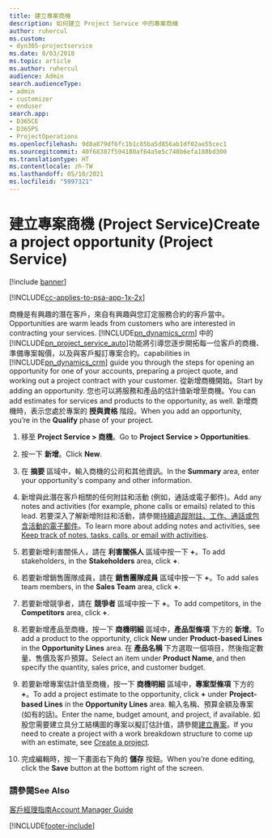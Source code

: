 ```yaml
---
title: 建立專案商機
description: 如何建立 Project Service 中的專案商機
author: ruhercul
ms.custom:
- dyn365-projectservice
ms.date: 8/03/2018
ms.topic: article
ms.author: ruhercul
audience: Admin
search.audienceType:
- admin
- customizer
- enduser
search.app:
- D365CE
- D365PS
- ProjectOperations
ms.openlocfilehash: 9d8a879df6fc1b1c85ba5d856ab1df02ae55cec1
ms.sourcegitcommit: 40f68387f594180af64a5e5c748b6efa188bd300
ms.translationtype: HT
ms.contentlocale: zh-TW
ms.lasthandoff: 05/10/2021
ms.locfileid: "5997321"
---
```

# <a name="create-a-project-opportunity-project-service"></a><span data-ttu-id="9bb0f-103">建立專案商機 (Project Service)</span><span class="sxs-lookup"><span data-stu-id="9bb0f-103">Create a project opportunity (Project Service)</span></span>

[!include [banner](../includes/psa-now-project-operations.md)]

[!INCLUDE[cc-applies-to-psa-app-1x-2x](../includes/cc-applies-to-psa-app-1x-2x.md)]

<span data-ttu-id="9bb0f-104">商機是有興趣的潛在客戶，來自有興趣與您訂定服務合約的客戶當中。</span><span class="sxs-lookup"><span data-stu-id="9bb0f-104">Opportunities are warm leads from customers who are interested in contracting your services.</span></span> [!INCLUDE[pn_dynamics_crm](../includes/pn-dynamics-crm.md)] <span data-ttu-id="9bb0f-105">中的[!INCLUDE[pn_project_service_auto](../includes/pn-project-service-auto.md)]功能將引導您逐步開拓每一位客戶的商機、準備專案報價，以及與客戶擬訂專案合約。</span><span class="sxs-lookup"><span data-stu-id="9bb0f-105">capabilities in [!INCLUDE[pn_dynamics_crm](../includes/pn-dynamics-crm.md)] guide you through the steps for opening an opportunity for one of your accounts, preparing a project quote, and working out a project contract with your customer.</span></span> <span data-ttu-id="9bb0f-106">從新增商機開始。</span><span class="sxs-lookup"><span data-stu-id="9bb0f-106">Start by adding an opportunity.</span></span> <span data-ttu-id="9bb0f-107">您也可以將服務和產品的估計值新增至商機。</span><span class="sxs-lookup"><span data-stu-id="9bb0f-107">You can add estimates for services and products to the opportunity, as well.</span></span> <span data-ttu-id="9bb0f-108">新增商機時，表示您處於專案的 **授與資格** 階段。</span><span class="sxs-lookup"><span data-stu-id="9bb0f-108">When you add an opportunity, you’re in the **Qualify** phase of your project.</span></span>  
  
1.  <span data-ttu-id="9bb0f-109">移至 **Project Service > 商機**。</span><span class="sxs-lookup"><span data-stu-id="9bb0f-109">Go to **Project Service > Opportunities**.</span></span>  
  
2.  <span data-ttu-id="9bb0f-110">按一下 **新增**。</span><span class="sxs-lookup"><span data-stu-id="9bb0f-110">Click **New**.</span></span>  
  
3.  <span data-ttu-id="9bb0f-111">在 **摘要** 區域中，輸入商機的公司和其他資訊。</span><span class="sxs-lookup"><span data-stu-id="9bb0f-111">In the **Summary** area, enter your opportunity's company and other information.</span></span>  
  
4.  <span data-ttu-id="9bb0f-112">新增與此潛在客戶相關的任何附註和活動 (例如，通話或電子郵件)。</span><span class="sxs-lookup"><span data-stu-id="9bb0f-112">Add any notes and activities (for example, phone calls or emails) related to this lead.</span></span> <span data-ttu-id="9bb0f-113">若要深入了解新增附註和活動，請參閱[持續追蹤附註、工作、通話或包含活動的電子郵件](/dynamics365/customerengagement/on-premises/basics/work-with-activities)。</span><span class="sxs-lookup"><span data-stu-id="9bb0f-113">To learn more about adding notes and activities, see [Keep track of notes, tasks, calls, or email with activities](/dynamics365/customerengagement/on-premises/basics/work-with-activities).</span></span>  
  
5.  <span data-ttu-id="9bb0f-114">若要新增利害關係人，請在 **利害關係人** 區域中按一下 **+**。</span><span class="sxs-lookup"><span data-stu-id="9bb0f-114">To add stakeholders, in the **Stakeholders** area, click **+**.</span></span>  
  
6.  <span data-ttu-id="9bb0f-115">若要新增銷售團隊成員，請在 **銷售團隊成員** 區域中按一下 **+**。</span><span class="sxs-lookup"><span data-stu-id="9bb0f-115">To add sales team members, in the **Sales Team** area, click **+**.</span></span>  
  
7.  <span data-ttu-id="9bb0f-116">若要新增競爭者，請在 **競爭者** 區域中按一下 **+**。</span><span class="sxs-lookup"><span data-stu-id="9bb0f-116">To add competitors, in the **Competitors** area, click **+**.</span></span>  
  
8.  <span data-ttu-id="9bb0f-117">若要新增產品至商機，按一下 **商機明細** 區域中，**產品型條項** 下方的 **新增**。</span><span class="sxs-lookup"><span data-stu-id="9bb0f-117">To add a product to the opportunity, click **New** under **Product-based Lines** in the **Opportunity Lines** area.</span></span> <span data-ttu-id="9bb0f-118">在 **產品名稱** 下方選取一個項目，然後指定數量、售價及客戶預算。</span><span class="sxs-lookup"><span data-stu-id="9bb0f-118">Select an item under **Product Name**, and then specify the quantity, sales price, and customer budget.</span></span>  
  
9. <span data-ttu-id="9bb0f-119">若要新增專案估計值至商機，按一下 **商機明細** 區域中，**專案型條項** 下方的 **+**。</span><span class="sxs-lookup"><span data-stu-id="9bb0f-119">To add a project estimate to the opportunity, click **+** under **Project-based Lines** in the **Opportunity Lines** area.</span></span> <span data-ttu-id="9bb0f-120">輸入名稱、預算金額及專案 (如有的話)。</span><span class="sxs-lookup"><span data-stu-id="9bb0f-120">Enter the name, budget amount, and project, if available.</span></span> <span data-ttu-id="9bb0f-121">如股您需要建立具分工結構圖的專案以擬訂估計值，請參閱[建立專案](../psa/create-project.md)。</span><span class="sxs-lookup"><span data-stu-id="9bb0f-121">If you need to create a project with a work breakdown structure to come up with an estimate, see [Create a project](../psa/create-project.md).</span></span>  
  
10. <span data-ttu-id="9bb0f-122">完成編輯時，按一下畫面右下角的 **儲存** 按鈕。</span><span class="sxs-lookup"><span data-stu-id="9bb0f-122">When you’re done editing, click the **Save** button at the bottom right of the screen.</span></span>  
  
### <a name="see-also"></a><span data-ttu-id="9bb0f-123">請參閱</span><span class="sxs-lookup"><span data-stu-id="9bb0f-123">See Also</span></span>  
 [<span data-ttu-id="9bb0f-124">客戶經理指南</span><span class="sxs-lookup"><span data-stu-id="9bb0f-124">Account Manager Guide</span></span>](../psa/account-manager-guide.md)


[!INCLUDE[footer-include](../includes/footer-banner.md)]